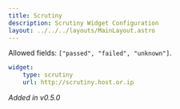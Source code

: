 ```yaml
---
title: Scrutiny
description: Scrutiny Widget Configuration
layout: ../../../layouts/MainLayout.astro
---
```


Allowed fields: `["passed", "failed", "unknown"]`.

```yaml
widget:
    type: scrutiny
    url: http://scrutiny.host.or.ip
```

*Added in v0.5.0*
